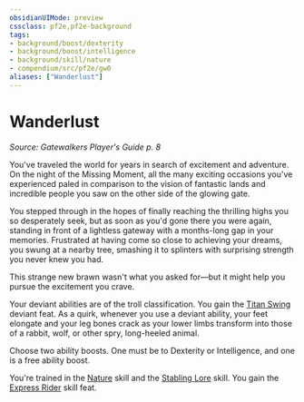 ```yaml
---
obsidianUIMode: preview
cssclass: pf2e,pf2e-background
tags:
- background/boost/dexterity
- background/boost/intelligence
- background/skill/nature
- compendium/src/pf2e/gw0
aliases: ["Wanderlust"]
---
```

# Wanderlust
*Source: Gatewalkers Player's Guide p. 8*  

You've traveled the world for years in search of excitement and adventure. On the night of the Missing Moment, all the many exciting occasions you've experienced paled in comparison to the vision of fantastic lands and incredible people you saw on the other side of the glowing gate.

You stepped through in the hopes of finally reaching the thrilling highs you so desperately seek, but as soon as you'd gone there you were again, standing in front of a lightless gateway with a months-long gap in your memories. Frustrated at having come so close to achieving your dreams, you swung at a nearby tree, smashing it to splinters with surprising strength you never knew you had.

This strange new brawn wasn't what you asked for—but it might help you pursue the excitement you crave.

Your deviant abilities are of the troll classification. You gain the [Titan Swing](compendium/feats/titan-swing-da.md) deviant feat. As a quirk, whenever you use a deviant ability, your feet elongate and your leg bones crack as your lower limbs transform into those of a rabbit, wolf, or other spry, long-heeled animal.

Choose two ability boosts. One must be to Dexterity or Intelligence, and one is a free ability boost.

You're trained in the [Nature](compendium/skills.md#Nature) skill and the [Stabling Lore](compendium/skills.md#Lore) skill. You gain the [Express Rider](compendium/feats/express-rider-apg.md) skill feat.